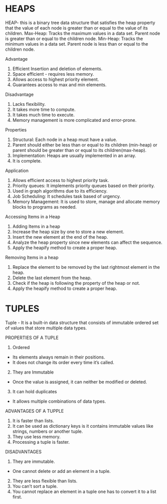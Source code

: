 # HEAPS
HEAP- this is a binary tree data structure that satisfies the heap property that the value of each node is greater than or equal to the value of its children.
Max-Heap: Tracks the maximum values in a data set. Parent node is greater than or equal to the children node.
Min-Heap: Tracks the minimum values in a data set. Parent node is less than or equal to the children node.

 Advantage
1. Efficient Insertion and deletion of elements.
2. Space efficient - requires less memory.
3. Allows access to highest priority element.
4. Guarantees access to max and min elements.

Disadvantage
1. Lacks flexibility.
2. It takes more time to compute.
3. It takes much time to execute.
4. Memory management is more complicated and error-prone. 

Properties
1. Structural: Each node in a heap must have a value.
2. Parent should either be less than or equal to its children (min-heap) or parent should be greater than or equal to its children(max-heap).
3. Implementation:  Heaps are usually implemented in an array.
4. It is complete.

Application
1. Allows efficient access to highest priority task.
2. Priority queues: It implements priority queues based on their priority.
3. Used in graph algorithms due to its efficiency.
4. Job Scheduling: It schedules task based of urgency. 
5. Memory Management: It is used to store, manage and allocate memory blocks to programs as needed.

Accessing Items in a Heap 
1. Adding Items in a heap
2. Increase the heap size by one to store a new element.
3. Insert the new element at the end of the heap.
4. Analyze the heap property since new elements can affect the sequence.
5. Apply the heapify method to create a proper heap.

Removing Items in a heap
1. Replace the element to be removed by the last rightmost element in the heap.
2. Delete the last element from the heap.
3. Check if the heap is following the property of the heap or not. 
4. Apply the heapify method to create a proper heap.


# TUPLES
Tuple - It is a built-in data structure  that consists of immutable ordered set of values that store multiple data types.

PROPERTIES OF A TUPLE

1. Ordered 
 - Its elements always remain in their positions.
 - It does not change its order every time it’s called.

2. They are Immutable
 - Once the value is assigned, it can neither be modified or deleted.

3. It can hold duplicates
 - It allows multiple combinations of data types.


ADVANTAGES OF A TUPPLE

1. It is faster than lists.
2. It can be used as dictionary keys is it contains immutable values like strings, numbers or  another tuple.
3. They use less memory.
4. Processing a tuple is faster.


DISADVANTAGES

1. They are immutable.
- One cannot delete or add an element in a tuple.
2. They are less flexible than lists.
3. You can’t sort a tuple.
4. You cannot replace an element in a tuple one has to convert it to a list first.




